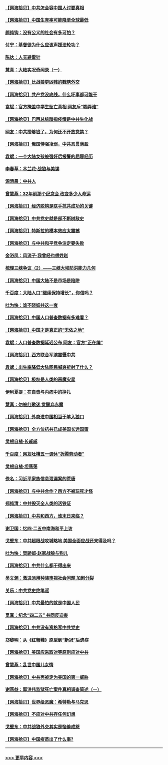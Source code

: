 #### [【网海拾贝】中共怎会容中国人讨要真相](../pages/nsc993/n12952161.md?t=05160802) 
#### [【网海拾贝】中国生育率可能降至全球最低](../pages/nsc993/n12948793.md?t=05160802) 
#### [颜纯钩：没有公义的社会有多可怕？](../pages/nsc993/n12947626.md?t=05160802) 
#### [付宁：基督徒为什么应该声援法轮功？](../pages/nsc993/n12947233.md?t=05160802) 
#### [陈达：人无避雷针](../pages/nsc993/n12947098.md?t=05160802) 
#### [慧真：大陆实况奇闻录（一）](../pages/nsc993/n12945811.md?t=05160802) 
#### [【网海拾贝】比战狼更凶残的戳瞎外交](../pages/nsc993/n12945717.md?t=05160802) 
#### [【网海拾贝】共产党没底线，什么坏事都可能干](../pages/nsc993/n12942090.md?t=05160802) 
#### [袁斌：官方掩盖中学生坠亡真相 网友斥“糊弄谁”](../pages/nsc993/n12942029.md?t=05160802) 
#### [【网海拾贝】巴西总统暗指疫情是中共生化战](../pages/nsc993/n12938999.md?t=05160802) 
#### [网友：中共捞够钱了，为何还不开放党禁？](../pages/nsc993/n12938952.md?t=05160802) 
#### [【网海拾贝】俄国恃强凌弱，中共恶贯满盈](../pages/nsc993/n12936626.md?t=05160802) 
#### [袁斌：一个大陆女孩被强奸后报警的屈辱经历](../pages/nsc993/n12936547.md?t=05160802) 
#### [李春草：木兰花·战狼与美谍](../pages/nsc993/n12935995.md?t=05160802) 
#### [源清晨：中共人](../pages/nsc993/n12935589.md?t=05160802) 
#### [曾慧燕：32年前那个纪念会 改变多少人命运](../pages/nsc993/n12934233.md?t=05160802) 
#### [【网海拾贝】经济脱钩是联手抗共成功的关键](../pages/nsc993/n12934176.md?t=05160802) 
#### [【网海拾贝】中共党史就是部不断树敌史](../pages/nsc993/n12932844.md?t=05160802) 
#### [【网海拾贝】特斯拉的模本效应太震撼](../pages/nsc993/n12925626.md?t=05160802) 
#### [【网海拾贝】与中共和平竞争注定要失败](../pages/nsc993/n12923326.md?t=05160802) 
#### [金浴凤：风流子‧我曾经也想姓赵](../pages/nsc993/n12920911.md?t=05160802) 
#### [梳理三峡争议（2）——三峡大坝防洪能力几何](../pages/nsc993/n12920173.md?t=05160802) 
#### [【网海拾贝】中国大陆不是市场是陷阱](../pages/nsc993/n12920143.md?t=05160802) 
#### [千百度：大陆人口“继续保持增长”，你信吗？](../pages/nsc993/n12918946.md?t=05160802) 
#### [吐为快：谁不晓妖共这一套](../pages/nsc993/n12918941.md?t=05160802) 
#### [【网海拾贝】中国人口普查数据有多难看？](../pages/nsc993/n12917822.md?t=05160802) 
#### [【网海拾贝】中国才是真正的“无依之地”](../pages/nsc993/n12915845.md?t=05160802) 
#### [袁斌：人口普查数据延迟公布 网友：官方“正在编”](../pages/nsc993/n12915748.md?t=05160802) 
#### [【网海拾贝】西方联合军演震慑中共](../pages/nsc993/n12913466.md?t=05160802) 
#### [袁斌：出生率降低大陆网民喊爽折射了什么？](../pages/nsc993/n12913365.md?t=05160802) 
#### [【网海拾贝】极权是人类的恶魔灾星](../pages/nsc993/n12910697.md?t=05160802) 
#### [伊利夏提：在自责与内疚中的挣扎](../pages/nsc993/n12910493.md?t=05160802) 
#### [慧真：勿被红歌迷 觉醒弃赤魔](../pages/nsc993/n12910485.md?t=05160802) 
#### [【网海拾贝】外商进中国相当于羊入狼口](../pages/nsc993/n12908274.md?t=05160802) 
#### [【网海拾贝】全方位抗共已成美国长远国策](../pages/nsc993/n12906878.md?t=05160802) 
#### [灵根自植‧长戚戚](../pages/nsc993/n12905585.md?t=05160802) 
#### [千百度：网友吐槽五一调休“折腾劳动者”](../pages/nsc993/n12905934.md?t=05160802) 
#### [灵根自植‧坦荡荡](../pages/nsc993/n12905562.md?t=05160802) 
#### [佚名：习近平家族信息泄漏案的荒唐](../pages/nsc993/n12904705.md?t=05160802) 
#### [【网海拾贝】与中共合作？西方不被玩死才怪](../pages/nsc993/n12903873.md?t=05160802) 
#### [郑纯清：中共毁灭全人类的活铁证](../pages/nsc993/n12903785.md?t=05160802) 
#### [【网海拾贝】中共和西方，谁末日来临？](../pages/nsc993/n12903482.md?t=05160802) 
#### [谢卫国：忆四‧二五中南海和平上访](../pages/nsc993/n12902192.md?t=05160802) 
#### [戈壁东：中共超限战攻城略地 美国全面应战还来得及吗？](../pages/nsc993/n12902297.md?t=05160802) 
#### [吐为快：贺骄郎‧赵家战狼与狗儿](../pages/nsc993/n12902280.md?t=05160802) 
#### [【网海拾贝】中共什么都干得出来](../pages/nsc993/n12897500.md?t=05160802) 
#### [吴文渊：激进派用种族审视社会问题 加剧分裂](../pages/nsc993/n12893881.md?t=05160802) 
#### [关乐：中共党史绝笔谣](../pages/nsc993/n12897270.md?t=05160802) 
#### [【网海拾贝】中共最怕的就是中国人民](../pages/nsc993/n12894705.md?t=05160802) 
#### [觅真：纪念“四二五” 共同反迫害](../pages/nsc993/n12894553.md?t=05160802) 
#### [【网海拾贝】中共没有资格写中共党史](../pages/nsc993/n12892231.md?t=05160802) 
#### [郑黎明：从《红舞鞋》原型到“新冠”后遗症](../pages/nsc993/n12890469.md?t=05160802) 
#### [【网海拾贝】美国应采取对等原则应对中共](../pages/nsc993/n12889176.md?t=05160802) 
#### [曾慧燕：乱世中国儿女情](../pages/nsc993/n12887931.md?t=05160802) 
#### [【网海拾贝】中共再被定为美国的第一威胁](../pages/nsc993/n12887580.md?t=05160802) 
#### [谢燕益：郭洪伟监狱死亡案件真相调查简述（一）](../pages/nsc993/n12885648.md?t=05160802) 
#### [【网海拾贝】世界级恶魔：希特勒与马克思](../pages/nsc993/n12884062.md?t=05160802) 
#### [【网海拾贝】不应对中共存任何幻想](../pages/nsc993/n12881460.md?t=05160802) 
#### [戈壁东：中共战狼外交其实是恼羞成怒](../pages/nsc993/n12880392.md?t=05160802) 
#### [【网海拾贝】中国疫苗出了什么事?](../pages/nsc993/n12879124.md?t=05160802) 

----
#### [ >>> 更早内容 <<< ](../indexes/nsc993-earlier.md)
